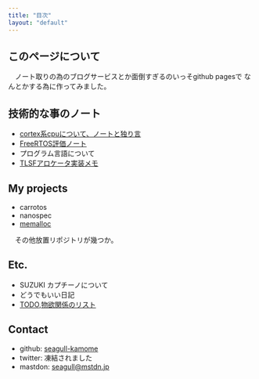 ```yaml
---
title: "目次"
layout: "default"
---
```


## このページについて

　ノート取りの為のブログサービスとか面倒すぎるのいっそgithub pagesで
なんとかする為に作ってみました。


## 技術的な事のノート

- [cortex系cpuについて、ノートと独り言](./MyNotebook/CortexMemo)
- [FreeRTOS評価ノート](./MyNotebook/FreeRTOSMemo)
- プログラム言語について
- [TLSFアロケータ実装メモ](./MyNotebook/TLSFMemoryAllocatorMemo.md)

## My projects

- carrotos
- nanospec
- [memalloc](http://github.com/seagull-kamome/memalloc)

　その他放置リポジトリが幾つか。

## Etc.

- SUZUKI カプチーノについて
- どうでもいい日記
- [TODO,物欲関係のリスト](./TODO)

## Contact

- github: [seagull-kamome](http://github.com/seagull-kamome/)
- twitter: 凍結されました
- mastdon: seagull@mstdn.jp

